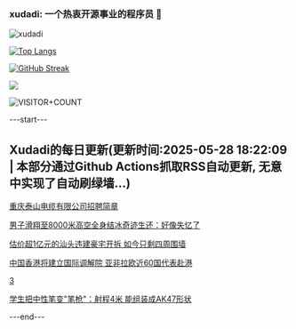 ### xudadi: 一个热衷开源事业的程序员 👋

![xudadi](https://github-readme-stats-git-masterorgs-github-readme-stats-team.vercel.app/api?username=xudadi)

[![Top Langs](https://github-readme-stats.vercel.app/api/top-langs/?username=xudadi)](https://github.com/anuraghazra/github-readme-stats)

[![GitHub Streak](https://streak-stats.demolab.com?user=xudadi&locale=zh_Hans)](https://git.io/streak-stats)

![](https://raw.githubusercontent.com/xudadi/xudadi/main/assets/github-contribution-grid-snake.svg)

![VISITOR+COUNT](https://komarev.com/ghpvc/?username=xudadi&label=VISITOR+COUNT)


---start---

## Xudadi的每日更新(更新时间:2025-05-28 18:22:09 | 本部分通过Github Actions抓取RSS自动更新, 无意中实现了自动刷绿墙...)

[重庆泰山电缆有限公司招聘简章](https://www.gongkaoleida.com/article/2422736)

[男子滑翔至8000米高空全身结冰奇迹生还：好像失忆了](https://m.163.com/news/article/K0L79PBB055040N3.html)

[估价超1亿元的汕头违建豪宅开拆 如今只剩四周围墙](https://m.163.com/news/article/K0L6BBKH051492T3.html)

[中国香港将建立国际调解院 亚非拉欧近60国代表赴港](https://m.163.com/news/article/K0JTK68C0514R9OJ.html)

[3](https://m.163.com/touch/news/sub/domestic)

[学生把中性笔变"笔枪"：射程4米 能组装成AK47形状](https://m.163.com/news/article/K0KO8T88055040N3.html)

---end---
